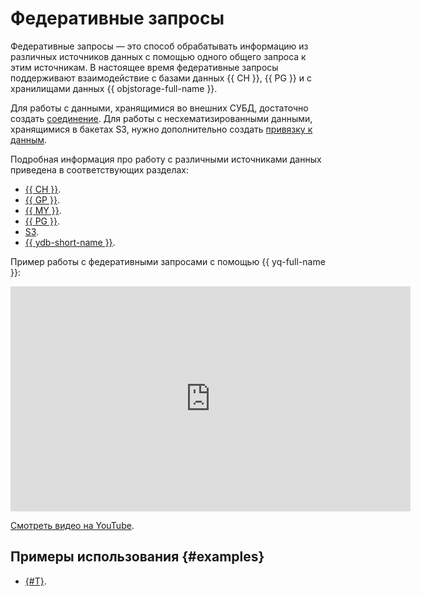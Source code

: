 # Федеративные запросы

Федеративные запросы — это способ обрабатывать информацию из различных источников данных с помощью одного общего запроса к этим источникам. В настоящее время федеративные запросы поддерживают взаимодействие с базами данных {{ CH }}, {{ PG }} и с хранилищами данных {{ objstorage-full-name }}.

Для работы с данными, хранящимися во внешних СУБД, достаточно создать [соединение](glossary.md#connection). Для работы с несхематизированными данными, хранящимися в бакетах S3, нужно дополнительно создать [привязку к данным](glossary.md#binding).

Подробная информация про работу с различными источниками данных приведена в соответствующих разделах:
* [{{ CH }}](../sources-and-sinks/clickhouse.md).
* [{{ GP }}](../sources-and-sinks/greenplum.md).
* [{{ MY }}](../sources-and-sinks/mysql.md).
* [{{ PG }}](../sources-and-sinks/postgresql.md).
* [S3](../sources-and-sinks/object-storage-binding.md).
* [{{ ydb-short-name }}](../sources-and-sinks/ydb.md).

Пример работы с федеративными запросами с помощью {{ yq-full-name }}:


<iframe width="640" height="360" src="https://runtime.strm.yandex.ru/player/video/vplvtaitffc5pk6hpa24?autoplay=0&mute=0" allow="autoplay; fullscreen; picture-in-picture; encrypted-media" frameborder="0" scrolling="no"></iframe>

[Смотреть видео на YouTube](https://www.youtube.com/watch?v=1EN28LVncPM).



## Примеры использования {#examples}

* [{#T}](../tutorials/yq-federative-queries.md).